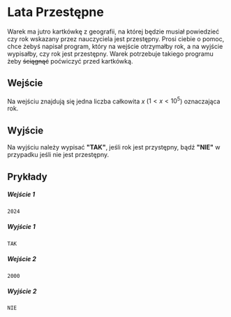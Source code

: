 # Lata Przestępne

Warek ma jutro kartkówkę z geografii, na której będzie musiał powiedzieć czy rok wskazany przez nauczyciela jest przestępny. Prosi ciebie o pomoc, chce żebyś napisał program, który na wejście otrzymałby rok, a na wyjście wypisałby, czy rok jest przestępny. Warek potrzebuje takiego programu żeby ~~ściągnąć~~ poćwiczyć przed kartkówką.

## Wejście
Na wejściu znajdują się jedna liczba całkowita $x$ ($1 < x < 10^5$) oznaczająca rok.

## Wyjście
Na wyjściu należy wypisać **"TAK"**, jeśli rok jest przystępny, bądź **"NIE"** w przypadku jeśli nie jest przestępny.

## Prykłady

##### Wejście 1 
```
2024
```

##### Wyjście 1
```
TAK
```

##### Wejście 2
```
2000
```

##### Wyjście 2
```
NIE
```